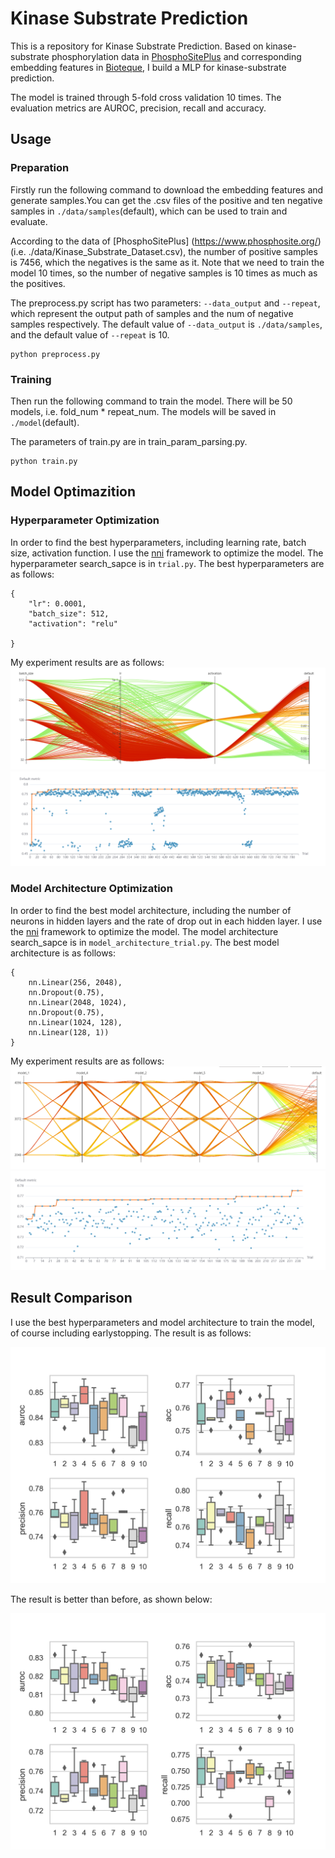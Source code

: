 # Kinase Substrate Prediction

This is a repository for Kinase Substrate Prediction. Based on kinase-substrate phosphorylation data
in [PhosphoSitePlus](https://www.phosphosite.org/) and corresponding embedding features
in [Bioteque](https://bioteque.irbbarcelona.org/), I build a MLP for kinase-substrate prediction.

The model is trained through 5-fold cross validation 10 times. The evaluation metrics are AUROC, precision, recall and
accuracy.

## Usage

### Preparation

Firstly run the following command to download the embedding features and generate samples.You can get the .csv files of
the positive and ten negative samples in ```./data/samples```(default), which can be used to train and evaluate.

According to the data of [PhosphoSitePlus] (https://www.phosphosite.org/) (i.e. ./data/Kinase_Substrate_Dataset.csv),
the number of positive samples is 7456, which the negatives is the same as it. Note that we need to train the model 10
times, so the number of negative samples is 10 times as much as the positives.

The preprocess.py script has two parameters: ```--data_output``` and ```--repeat```, which represent the output path of
samples and the num of negative samples respectively. The default value of ```--data_output``` is ```./data/samples```,
and the default value of ```--repeat``` is 10.

```
python preprocess.py
```

### Training

Then run the following command to train the model. There will be 50 models, i.e. fold_num * repeat_num. The models will
be saved in ```./model```(default).

The parameters of train.py are in train_param_parsing.py.

```
python train.py
```

## Model Optimazition

### Hyperparameter Optimization

In order to find the best hyperparameters, including learning rate, batch size, activation function. I use
the [nni](https://github.com/microsoft/nni) framework to optimize the model. The hyperparameter search_sapce is
in ```trial.py```. The best hyperparameters are as follows:

```
{
    "lr": 0.0001,
    "batch_size": 512,
    "activation": "relu"

}
```

My experiment results are as follows:
<img src="optimization experiment result/hyperparameter_search_space.png"/>
<img src="optimization experiment result/hyperparameter_metrics.png"/>

### Model Architecture Optimization

In order to find the best model architecture, including the number of neurons in hidden layers and the rate of drop out
in each hidden layer. I use the [nni](https://github.com/microsoft/nni) framework to optimize the model. The model
architecture search_sapce is in ```model_architecture_trial.py```. The best model architecture is as follows:

```
{
    nn.Linear(256, 2048),
    nn.Dropout(0.75),
    nn.Linear(2048, 1024),
    nn.Dropout(0.75),
    nn.Linear(1024, 128),
    nn.Linear(128, 1))
}
```

My experiment results are as follows:
<img src="optimization experiment result/model_architecture_search_space.png"/>
<img src="optimization experiment result/model_architecture_metrics.png"/>

## Result Comparison

I use the best hyperparameters and model architecture to train the model, of course including earlystopping. The result
is as follows:

<img src="boxplot diagram/boxplot_best_optimization.png"/>


The result is better than before, as shown below: 

<img src="boxplot diagram/boxplot.png"/>


